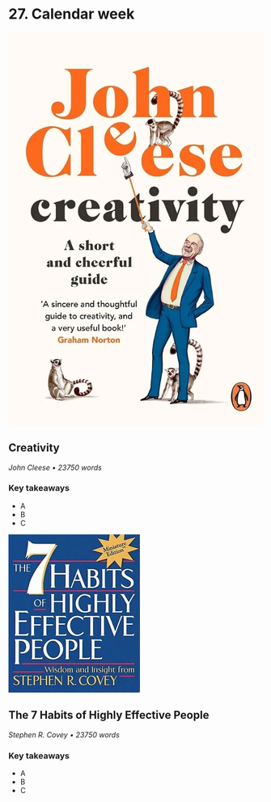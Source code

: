 # 27. Calendar week

![Creativity](../assets/covers/creativity.webp)

## Creativity

<p class="text-gray-light">
    <em>John Cleese • 23750 words</em>
</p>

<h3>Key takeaways</h3>

-   A
-   B
-   C

<div class="pagebreak"></div>

![The 7 Habits of Highly Effective People](../assets/covers/the7habitsOf.webp)

## The 7 Habits of Highly Effective People

<p class="text-gray-light">
    <em>Stephen R. Covey • 23750 words</em>
</p>

<h3>Key takeaways</h3>

-   A
-   B
-   C
